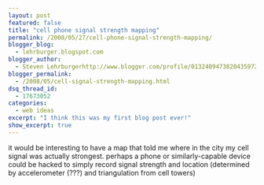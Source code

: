 ```yaml
---
layout: post
featured: false
title: "cell phone signal strength mapping"
permalink: /2008/05/27/cell-phone-signal-strength-mapping/
blogger_blog:
  - lehrburger.blogspot.com
blogger_author:
  - Steven Lehrburgerhttp://www.blogger.com/profile/01324094738204359728noreply@blogger.com
blogger_permalink:
  - /2008/05/cell-signal-strength-mapping.html
dsq_thread_id:
  - 17673052
categories:
  - web ideas
excerpt: "I think this was my first blog post ever!"
show_excerpt: true
---
```

it would be interesting to have a map that told me where in the city my cell signal was actually strongest. perhaps a phone or similarly-capable device could be hacked to simply record signal strength and location (determined by accelerometer (???) and triangulation from cell towers)